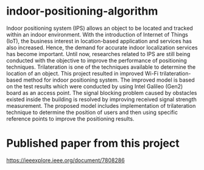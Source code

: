 # indoor-positioning-algorithm

Indoor positioning system (IPS) allows an object to be located and tracked within an indoor environment. With the introduction of Internet of Things (IoT), the business interest in location-based application and services has also increased. Hence, the demand for accurate indoor localization services has become important. Until now, researches related to IPS are still being conducted with the objective to improve the performance of positioning techniques. Trilateration is one of the techniques available to determine the location of an object. This project resulted in improved Wi-Fi trilateration-based method for indoor positioning system. The improved model is based on the test results which were conducted by using Intel Galileo (Gen2) board as an access point. The signal blocking problem caused by obstacles existed inside the building is resolved by improving received signal strength measurement. The proposed model includes implementation of trilateration technique to determine the position of users and then using specific reference points to improve the positioning results. 

# Published paper from this project
https://ieeexplore.ieee.org/document/7808286
